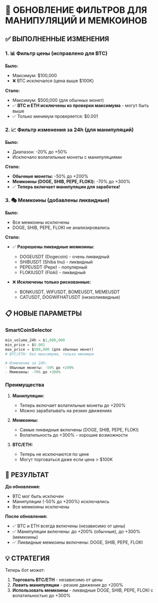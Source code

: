 # 🎯 ОБНОВЛЕНИЕ ФИЛЬТРОВ ДЛЯ МАНИПУЛЯЦИЙ И МЕМКОИНОВ

## ✅ ВЫПОЛНЕННЫЕ ИЗМЕНЕНИЯ

### 1. 📊 Фильтр цены (исправлено для BTC)

**Было:**
- Максимум: $100,000
- ❌ BTC исключался (цена выше $100K)

**Стало:**
- Максимум: $500,000 (для обычных монет)
- ✅ **BTC и ETH исключены из проверки максимума** - могут быть выше
- ✅ Только минимум проверяется: $0.001

### 2. 📈 Фильтр изменения за 24h (для манипуляций)

**Было:**
- Диапазон: -20% до +50%
- Исключало волатильные монеты с манипуляциями

**Стало:**
- **Обычные монеты:** -50% до +200%
- **Мемкоины (DOGE, SHIB, PEPE, FLOKI):** -70% до +300%
- ✅ **Теперь включает манипуляции для заработка!**

### 3. 🎭 Мемкоины (добавлены ликвидные)

**Было:**
- Все мемкоины исключены
- DOGE, SHIB, PEPE, FLOKI не анализировались

**Стало:**
- ✅ **Разрешены ликвидные мемкоины:**
  - DOGEUSDT (Dogecoin) - очень ликвидный
  - SHIBUSDT (Shiba Inu) - ликвидный
  - PEPEUSDT (Pepe) - популярный
  - FLOKIUSDT (Floki) - ликвидный

- ❌ **Исключены только рискованные:**
  - BONKUSDT, WIFUSDT, BOMEUSDT, MEMEUSDT
  - CATUSDT, DOGWIFHATUSDT (низколиквидные)

## 📋 НОВЫЕ ПАРАМЕТРЫ

### SmartCoinSelector

```python
min_volume_24h = $1,000,000
min_price = $0.001
max_price = $500,000 (для обычных монет)
# BTC/ETH: без максимума, только минимум

# Изменение за 24h:
- Обычные монеты: -50% до +200%
- Мемкоины: -70% до +300%
```

### Преимущества

1. **Манипуляции:** 
   - Теперь включает волатильные монеты до +200%
   - Можно зарабатывать на резких движениях

2. **Мемкоины:**
   - Самые ликвидные включены (DOGE, SHIB, PEPE, FLOKI)
   - Волатильность до +300% - хорошие возможности

3. **BTC/ETH:**
   - Теперь не исключаются по цене
   - Могут торговаться даже если цена > $100K

## 🎯 РЕЗУЛЬТАТ

**До обновления:**
- BTC мог быть исключен
- Манипуляции (-50% до +200%) исключались
- Все мемкоины исключены

**После обновления:**
- ✅ BTC и ETH всегда включены (независимо от цены)
- ✅ Манипуляции включены: до +200% (обычные), до +300% (мемкоины)
- ✅ Ликвидные мемкоины включены: DOGE, SHIB, PEPE, FLOKI

## 💡 СТРАТЕГИЯ

Теперь бот может:
1. **Торговать BTC/ETH** - независимо от цены
2. **Ловить манипуляции** - резкие движения до +200%
3. **Использовать мемкоины** - ликвидные DOGE, SHIB, PEPE, FLOKI с волатильностью до +300%



